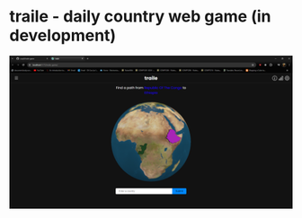 # traile - daily country web game (in development)

![Game appearance](src/assets/images/traile.png)
